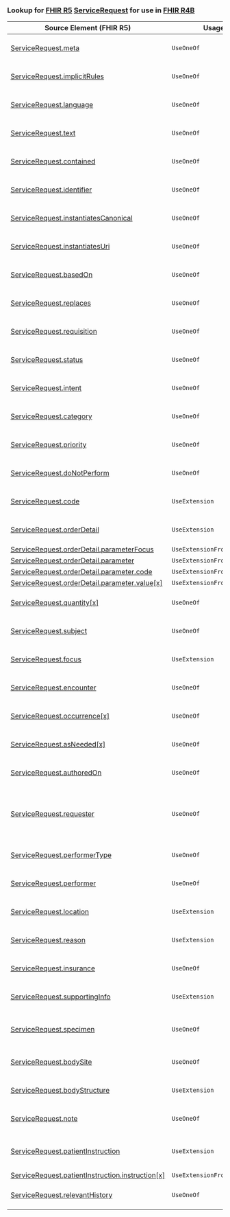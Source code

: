 ### Lookup for [FHIR R5](https://hl7.org/fhir/R5/) [ServiceRequest](https://hl7.org/fhir/R5/ServiceRequest.html) for use in [FHIR R4B](https://hl7.org/fhir/R4B/)

| Source Element (FHIR R5) | Usage | Target |
| -------------- | ----- | ------ |
| [ServiceRequest.meta](https://hl7.org/fhir/R5/ServiceRequest.html#resource) | `UseOneOf` | [ServiceRequest.meta](https://hl7.org/fhir/R4B/ServiceRequest.html#resource)<br />[ServiceRequest.meta](https://hl7.org/fhir/R4B/ServiceRequest.html#resource)<br />[ServiceRequest.meta](https://hl7.org/fhir/R4B/ServiceRequest.html#resource) |
| [ServiceRequest.implicitRules](https://hl7.org/fhir/R5/ServiceRequest.html#resource) | `UseOneOf` | [ServiceRequest.implicitRules](https://hl7.org/fhir/R4B/ServiceRequest.html#resource)<br />[ServiceRequest.implicitRules](https://hl7.org/fhir/R4B/ServiceRequest.html#resource)<br />[ServiceRequest.implicitRules](https://hl7.org/fhir/R4B/ServiceRequest.html#resource) |
| [ServiceRequest.language](https://hl7.org/fhir/R5/ServiceRequest.html#resource) | `UseOneOf` | [ServiceRequest.language](https://hl7.org/fhir/R4B/ServiceRequest.html#resource)<br />[ServiceRequest.language](https://hl7.org/fhir/R4B/ServiceRequest.html#resource)<br />[ServiceRequest.language](https://hl7.org/fhir/R4B/ServiceRequest.html#resource) |
| [ServiceRequest.text](https://hl7.org/fhir/R5/ServiceRequest.html#resource) | `UseOneOf` | [ServiceRequest.text](https://hl7.org/fhir/R4B/ServiceRequest.html#resource)<br />[ServiceRequest.text](https://hl7.org/fhir/R4B/ServiceRequest.html#resource)<br />[ServiceRequest.text](https://hl7.org/fhir/R4B/ServiceRequest.html#resource) |
| [ServiceRequest.contained](https://hl7.org/fhir/R5/ServiceRequest.html#resource) | `UseOneOf` | [ServiceRequest.contained](https://hl7.org/fhir/R4B/ServiceRequest.html#resource)<br />[ServiceRequest.contained](https://hl7.org/fhir/R4B/ServiceRequest.html#resource)<br />[ServiceRequest.contained](https://hl7.org/fhir/R4B/ServiceRequest.html#resource) |
| [ServiceRequest.identifier](https://hl7.org/fhir/R5/ServiceRequest.html#resource) | `UseOneOf` | [ServiceRequest.identifier](https://hl7.org/fhir/R4B/ServiceRequest.html#resource)<br />[ServiceRequest.identifier](https://hl7.org/fhir/R4B/ServiceRequest.html#resource)<br />[ServiceRequest.identifier](https://hl7.org/fhir/R4B/ServiceRequest.html#resource) |
| [ServiceRequest.instantiatesCanonical](https://hl7.org/fhir/R5/ServiceRequest.html#resource) | `UseOneOf` | [ServiceRequest.instantiatesCanonical](https://hl7.org/fhir/R4B/ServiceRequest.html#resource)<br />[ServiceRequest.instantiatesCanonical](https://hl7.org/fhir/R4B/ServiceRequest.html#resource)<br />[ServiceRequest.instantiatesCanonical](https://hl7.org/fhir/R4B/ServiceRequest.html#resource) |
| [ServiceRequest.instantiatesUri](https://hl7.org/fhir/R5/ServiceRequest.html#resource) | `UseOneOf` | [ServiceRequest.instantiatesUri](https://hl7.org/fhir/R4B/ServiceRequest.html#resource)<br />[ServiceRequest.instantiatesUri](https://hl7.org/fhir/R4B/ServiceRequest.html#resource)<br />[ServiceRequest.instantiatesUri](https://hl7.org/fhir/R4B/ServiceRequest.html#resource) |
| [ServiceRequest.basedOn](https://hl7.org/fhir/R5/ServiceRequest.html#resource) | `UseOneOf` | [ServiceRequest.basedOn](https://hl7.org/fhir/R4B/ServiceRequest.html#resource)<br />[ServiceRequest.basedOn](https://hl7.org/fhir/R4B/ServiceRequest.html#resource)<br />[ServiceRequest.basedOn](https://hl7.org/fhir/R4B/ServiceRequest.html#resource) |
| [ServiceRequest.replaces](https://hl7.org/fhir/R5/ServiceRequest.html#resource) | `UseOneOf` | [ServiceRequest.replaces](https://hl7.org/fhir/R4B/ServiceRequest.html#resource)<br />[ServiceRequest.replaces](https://hl7.org/fhir/R4B/ServiceRequest.html#resource)<br />[ServiceRequest.replaces](https://hl7.org/fhir/R4B/ServiceRequest.html#resource) |
| [ServiceRequest.requisition](https://hl7.org/fhir/R5/ServiceRequest.html#resource) | `UseOneOf` | [ServiceRequest.requisition](https://hl7.org/fhir/R4B/ServiceRequest.html#resource)<br />[ServiceRequest.requisition](https://hl7.org/fhir/R4B/ServiceRequest.html#resource)<br />[ServiceRequest.requisition](https://hl7.org/fhir/R4B/ServiceRequest.html#resource) |
| [ServiceRequest.status](https://hl7.org/fhir/R5/ServiceRequest.html#resource) | `UseOneOf` | [ServiceRequest.status](https://hl7.org/fhir/R4B/ServiceRequest.html#resource)<br />[ServiceRequest.status](https://hl7.org/fhir/R4B/ServiceRequest.html#resource)<br />[ServiceRequest.status](https://hl7.org/fhir/R4B/ServiceRequest.html#resource) |
| [ServiceRequest.intent](https://hl7.org/fhir/R5/ServiceRequest.html#resource) | `UseOneOf` | [ServiceRequest.intent](https://hl7.org/fhir/R4B/ServiceRequest.html#resource)<br />[ServiceRequest.intent](https://hl7.org/fhir/R4B/ServiceRequest.html#resource)<br />[ServiceRequest.intent](https://hl7.org/fhir/R4B/ServiceRequest.html#resource) |
| [ServiceRequest.category](https://hl7.org/fhir/R5/ServiceRequest.html#resource) | `UseOneOf` | [ServiceRequest.category](https://hl7.org/fhir/R4B/ServiceRequest.html#resource)<br />[ServiceRequest.category](https://hl7.org/fhir/R4B/ServiceRequest.html#resource)<br />[ServiceRequest.category](https://hl7.org/fhir/R4B/ServiceRequest.html#resource) |
| [ServiceRequest.priority](https://hl7.org/fhir/R5/ServiceRequest.html#resource) | `UseOneOf` | [ServiceRequest.priority](https://hl7.org/fhir/R4B/ServiceRequest.html#resource)<br />[ServiceRequest.priority](https://hl7.org/fhir/R4B/ServiceRequest.html#resource)<br />[ServiceRequest.priority](https://hl7.org/fhir/R4B/ServiceRequest.html#resource) |
| [ServiceRequest.doNotPerform](https://hl7.org/fhir/R5/ServiceRequest.html#resource) | `UseOneOf` | [ServiceRequest.doNotPerform](https://hl7.org/fhir/R4B/ServiceRequest.html#resource)<br />[ServiceRequest.doNotPerform](https://hl7.org/fhir/R4B/ServiceRequest.html#resource)<br />[ServiceRequest.doNotPerform](https://hl7.org/fhir/R4B/ServiceRequest.html#resource) |
| [ServiceRequest.code](https://hl7.org/fhir/R5/ServiceRequest.html#resource) | `UseExtension` | [http://hl7.org/fhir/5.0/StructureDefinition/extension-ServiceRequest.code](StructureDefinition-ext-R5-ServiceRequest.code.html) |
| [ServiceRequest.orderDetail](https://hl7.org/fhir/R5/ServiceRequest.html#resource) | `UseExtension` | [http://hl7.org/fhir/5.0/StructureDefinition/extension-ServiceRequest.orderDetail](StructureDefinition-ext-R5-ServiceRequest.orderDetail.html) |
| [ServiceRequest.orderDetail.parameterFocus](https://hl7.org/fhir/R5/ServiceRequest.html#resource) | `UseExtensionFromAncestor` | - |
| [ServiceRequest.orderDetail.parameter](https://hl7.org/fhir/R5/ServiceRequest.html#resource) | `UseExtensionFromAncestor` | - |
| [ServiceRequest.orderDetail.parameter.code](https://hl7.org/fhir/R5/ServiceRequest.html#resource) | `UseExtensionFromAncestor` | - |
| [ServiceRequest.orderDetail.parameter.value[x]](https://hl7.org/fhir/R5/ServiceRequest.html#resource) | `UseExtensionFromAncestor` | - |
| [ServiceRequest.quantity[x]](https://hl7.org/fhir/R5/ServiceRequest.html#resource) | `UseOneOf` | [ServiceRequest.quantity[x]](https://hl7.org/fhir/R4B/ServiceRequest.html#resource)<br />[ServiceRequest.quantity[x]](https://hl7.org/fhir/R4B/ServiceRequest.html#resource)<br />[ServiceRequest.quantity[x]](https://hl7.org/fhir/R4B/ServiceRequest.html#resource) |
| [ServiceRequest.subject](https://hl7.org/fhir/R5/ServiceRequest.html#resource) | `UseOneOf` | [ServiceRequest.subject](https://hl7.org/fhir/R4B/ServiceRequest.html#resource)<br />[ServiceRequest.subject](https://hl7.org/fhir/R4B/ServiceRequest.html#resource)<br />[ServiceRequest.subject](https://hl7.org/fhir/R4B/ServiceRequest.html#resource) |
| [ServiceRequest.focus](https://hl7.org/fhir/R5/ServiceRequest.html#resource) | `UseExtension` | [http://hl7.org/fhir/5.0/StructureDefinition/extension-ServiceRequest.focus](StructureDefinition-ext-R5-ServiceRequest.focus.html) |
| [ServiceRequest.encounter](https://hl7.org/fhir/R5/ServiceRequest.html#resource) | `UseOneOf` | [ServiceRequest.encounter](https://hl7.org/fhir/R4B/ServiceRequest.html#resource)<br />[ServiceRequest.encounter](https://hl7.org/fhir/R4B/ServiceRequest.html#resource)<br />[ServiceRequest.encounter](https://hl7.org/fhir/R4B/ServiceRequest.html#resource) |
| [ServiceRequest.occurrence[x]](https://hl7.org/fhir/R5/ServiceRequest.html#resource) | `UseOneOf` | [ServiceRequest.occurrence[x]](https://hl7.org/fhir/R4B/ServiceRequest.html#resource)<br />[ServiceRequest.occurrence[x]](https://hl7.org/fhir/R4B/ServiceRequest.html#resource)<br />[ServiceRequest.occurrence[x]](https://hl7.org/fhir/R4B/ServiceRequest.html#resource) |
| [ServiceRequest.asNeeded[x]](https://hl7.org/fhir/R5/ServiceRequest.html#resource) | `UseOneOf` | [ServiceRequest.asNeeded[x]](https://hl7.org/fhir/R4B/ServiceRequest.html#resource)<br />[ServiceRequest.asNeeded[x]](https://hl7.org/fhir/R4B/ServiceRequest.html#resource)<br />[ServiceRequest.asNeeded[x]](https://hl7.org/fhir/R4B/ServiceRequest.html#resource) |
| [ServiceRequest.authoredOn](https://hl7.org/fhir/R5/ServiceRequest.html#resource) | `UseOneOf` | [ServiceRequest.authoredOn](https://hl7.org/fhir/R4B/ServiceRequest.html#resource)<br />[ServiceRequest.authoredOn](https://hl7.org/fhir/R4B/ServiceRequest.html#resource)<br />[ServiceRequest.authoredOn](https://hl7.org/fhir/R4B/ServiceRequest.html#resource) |
| [ServiceRequest.requester](https://hl7.org/fhir/R5/ServiceRequest.html#resource) | `UseOneOf` | [ServiceRequest.requester](https://hl7.org/fhir/R4B/ServiceRequest.html#resource)<br />[ServiceRequest.requester](https://hl7.org/fhir/R4B/ServiceRequest.html#resource)<br />[ServiceRequest.requester](https://hl7.org/fhir/R4B/ServiceRequest.html#resource)<br />[ServiceRequest.requester](https://hl7.org/fhir/R4B/ServiceRequest.html#resource)<br />[ServiceRequest.requester](https://hl7.org/fhir/R4B/ServiceRequest.html#resource)<br />[ServiceRequest.requester](https://hl7.org/fhir/R4B/ServiceRequest.html#resource) |
| [ServiceRequest.performerType](https://hl7.org/fhir/R5/ServiceRequest.html#resource) | `UseOneOf` | [ServiceRequest.performerType](https://hl7.org/fhir/R4B/ServiceRequest.html#resource)<br />[ServiceRequest.performerType](https://hl7.org/fhir/R4B/ServiceRequest.html#resource)<br />[ServiceRequest.performerType](https://hl7.org/fhir/R4B/ServiceRequest.html#resource) |
| [ServiceRequest.performer](https://hl7.org/fhir/R5/ServiceRequest.html#resource) | `UseOneOf` | [ServiceRequest.performer](https://hl7.org/fhir/R4B/ServiceRequest.html#resource)<br />[ServiceRequest.performer](https://hl7.org/fhir/R4B/ServiceRequest.html#resource)<br />[ServiceRequest.performer](https://hl7.org/fhir/R4B/ServiceRequest.html#resource) |
| [ServiceRequest.location](https://hl7.org/fhir/R5/ServiceRequest.html#resource) | `UseExtension` | [http://hl7.org/fhir/5.0/StructureDefinition/extension-ServiceRequest.location](StructureDefinition-ext-R5-ServiceRequest.location.html) |
| [ServiceRequest.reason](https://hl7.org/fhir/R5/ServiceRequest.html#resource) | `UseExtension` | [http://hl7.org/fhir/5.0/StructureDefinition/extension-ServiceRequest.reason](StructureDefinition-ext-R5-ServiceRequest.reason.html) |
| [ServiceRequest.insurance](https://hl7.org/fhir/R5/ServiceRequest.html#resource) | `UseOneOf` | [ServiceRequest.insurance](https://hl7.org/fhir/R4B/ServiceRequest.html#resource)<br />[ServiceRequest.insurance](https://hl7.org/fhir/R4B/ServiceRequest.html#resource)<br />[ServiceRequest.insurance](https://hl7.org/fhir/R4B/ServiceRequest.html#resource) |
| [ServiceRequest.supportingInfo](https://hl7.org/fhir/R5/ServiceRequest.html#resource) | `UseExtension` | [http://hl7.org/fhir/5.0/StructureDefinition/extension-ServiceRequest.supportingInfo](StructureDefinition-ext-R5-ServiceRequest.supportingInfo.html) |
| [ServiceRequest.specimen](https://hl7.org/fhir/R5/ServiceRequest.html#resource) | `UseOneOf` | [ServiceRequest.specimen](https://hl7.org/fhir/R4B/ServiceRequest.html#resource)<br />[ServiceRequest.specimen](https://hl7.org/fhir/R4B/ServiceRequest.html#resource)<br />[ServiceRequest.specimen](https://hl7.org/fhir/R4B/ServiceRequest.html#resource)<br />[ServiceRequest.specimen](https://hl7.org/fhir/R4B/ServiceRequest.html#resource) |
| [ServiceRequest.bodySite](https://hl7.org/fhir/R5/ServiceRequest.html#resource) | `UseOneOf` | [ServiceRequest.bodySite](https://hl7.org/fhir/R4B/ServiceRequest.html#resource)<br />[ServiceRequest.bodySite](https://hl7.org/fhir/R4B/ServiceRequest.html#resource)<br />[ServiceRequest.bodySite](https://hl7.org/fhir/R4B/ServiceRequest.html#resource) |
| [ServiceRequest.bodyStructure](https://hl7.org/fhir/R5/ServiceRequest.html#resource) | `UseExtension` | [http://hl7.org/fhir/5.0/StructureDefinition/extension-ServiceRequest.bodyStructure](StructureDefinition-ext-R5-ServiceRequest.bodyStructure.html) |
| [ServiceRequest.note](https://hl7.org/fhir/R5/ServiceRequest.html#resource) | `UseOneOf` | [ServiceRequest.note](https://hl7.org/fhir/R4B/ServiceRequest.html#resource)<br />[ServiceRequest.note](https://hl7.org/fhir/R4B/ServiceRequest.html#resource)<br />[ServiceRequest.note](https://hl7.org/fhir/R4B/ServiceRequest.html#resource) |
| [ServiceRequest.patientInstruction](https://hl7.org/fhir/R5/ServiceRequest.html#resource) | `UseExtension` | [http://hl7.org/fhir/5.0/StructureDefinition/extension-ServiceRequest.patientInstruction](StructureDefinition-ext-R5-ServiceRequest.patientInstruction.html) |
| [ServiceRequest.patientInstruction.instruction[x]](https://hl7.org/fhir/R5/ServiceRequest.html#resource) | `UseExtensionFromAncestor` | - |
| [ServiceRequest.relevantHistory](https://hl7.org/fhir/R5/ServiceRequest.html#resource) | `UseOneOf` | [ServiceRequest.relevantHistory](https://hl7.org/fhir/R4B/ServiceRequest.html#resource)<br />[ServiceRequest.relevantHistory](https://hl7.org/fhir/R4B/ServiceRequest.html#resource)<br />[ServiceRequest.relevantHistory](https://hl7.org/fhir/R4B/ServiceRequest.html#resource) |
